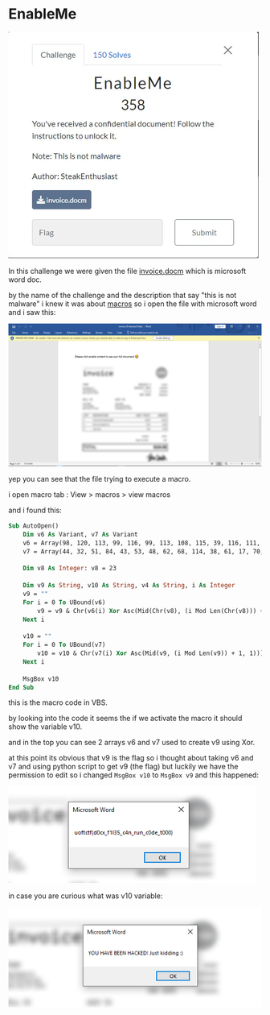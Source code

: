 # EnableMe

![Alt text](<Web capture_15-1-2024_20431_play.uoftctf.org.jpeg>)

In this challenge we were given the file [invoice.docm](https://github.com/rbih-boulanouar/UofTCTF-2024/blob/main/Forensics/EnableMe/invoice.docm) which is microsoft word doc.

by the name of the challenge and the description that say "this is not malware" i knew it was about [macros](https://support.microsoft.com/en-us/office/create-or-run-a-macro-c6b99036-905c-49a6-818a-dfb98b7c3c9c) so i open the file with microsoft word and i saw this:

![Alt text](Capture.PNG)

yep you can see that the file trying to execute a macro.

i open macro tab : View > macros > view macros

and i found this:

```vb
Sub AutoOpen()
    Dim v6 As Variant, v7 As Variant
    v6 = Array(98, 120, 113, 99, 116, 99, 113, 108, 115, 39, 116, 111, 72, 113, 38, 123, 36, 34, 72, 116, 35, 121, 72, 101, 98, 121, 72, 116, 39, 115, 114, 72, 99, 39, 39, 39, 106)
    v7 = Array(44, 32, 51, 84, 43, 53, 48, 62, 68, 114, 38, 61, 17, 70, 121, 45, 112, 126, 26, 39, 21, 78, 21, 7, 6, 26, 127, 8, 89, 0, 1, 54, 26, 87, 16, 10, 84)
    
    Dim v8 As Integer: v8 = 23

    Dim v9 As String, v10 As String, v4 As String, i As Integer
    v9 = ""
    For i = 0 To UBound(v6)
        v9 = v9 & Chr(v6(i) Xor Asc(Mid(Chr(v8), (i Mod Len(Chr(v8))) + 1, 1)))
    Next i

    v10 = ""
    For i = 0 To UBound(v7)
        v10 = v10 & Chr(v7(i) Xor Asc(Mid(v9, (i Mod Len(v9)) + 1, 1)))
    Next i

    MsgBox v10
End Sub
```

this is the macro code in VBS.

by looking into the code it seems the if we activate the macro it should show the variable v10.

and in the top you can see 2 arrays v6 and v7 used to create v9 using Xor.

at this point its obvious that v9 is the flag so i thought about taking v6 and v7 and using python script to get v9 (the flag) but luckily we have the permission to edit so i changed `MsgBox v10` to `MsgBox v9` and this happened:

![Alt text](Capture2.PNG)

in case you are curious what was v10 variable:

![](Capture3.PNG)
